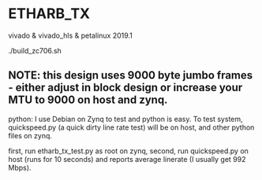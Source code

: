 # ETHARB_TX



vivado & vivado_hls & petalinux 2019.1

./build_zc706.sh

## NOTE: this design uses 9000 byte jumbo frames - either adjust in block design or increase your MTU to 9000 on host and zynq.

python:
I use Debian on Zynq to test and python is easy.  To test system, quickspeed.py (a quick dirty line rate test) will be on host, and other python files on zynq.

first, run etharb_tx_test.py as root on zynq,
second, run quickspeed.py on host (runs for 10 seconds) and reports average linerate (I usually get 992 Mbps).
